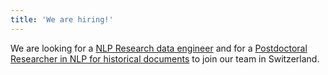 ```yaml
---
title: 'We are hiring!'
---
```


We are looking for a [NLP Research data engineer](#link) and for a [Postdoctoral Researcher in NLP for historical documents](#link) to join our team in Switzerland.
